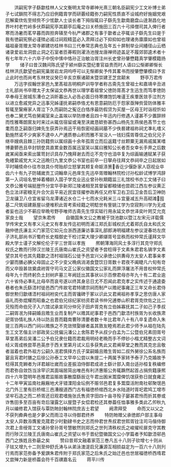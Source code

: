 <!-- { "loadSidebar": true } -->
　　洪嗣宪字子繇歙桂林人父文衡明太常寺卿神光熹三朝名臣嗣宪少工文补博士弟子七试鎻院不得志乃应旧例籍胄学而研覈经籍弥力嗣宪性质直不设城府好施姻党艰厄解槖佽佐至倾赀不少恡歙人士谈长者下拇指辄曰子繇先生歙南磨盘山逹淛昌化地界叶村老竹岭多伏莽嗣宪亭其巅亭后庵之曰关桥施田三百六十弓择僧司其入俾行者寒而汤暑而茗早暮而舆担奔辏至今杭严诸郡之有事于歙者止亭辄谈子繇先生曰是于我有徳嗣宪祭必谨殡必戚过祠观精蓝必入肃拜过必下抑抑如也理诸务廪廪如也曾祖福祖豪胥赠太常寺卿建坊桂林书曰三代奉常志典也及年五十屏制举业间繙径山云栖诸录爱岩龙洞尝止洞之石室者匝朞暇则濯汤池搜龙唐禅师迹盖足不履郊郭逵术者十有七年年六十六卒子中恱中愫中恪孙正治敏治胥注州长史曾孙肇懋籍真学肇模籍扬学
　　储子曰昔汉魏间陈氏望于颍州繇实暨纪羣官益贵而时人语曰公惭卿卿惭长桂林洪氏歙望也嗣宪巢居岩龙洞呜呼可以无惭卿矣予传其畧书而授肇懋肇模曰予言止此时也而尚考东林党议癸巳辛亥京察诸颠末暨崇建玊芝宫颠末
　　野亭万君传
　　万迅字叔翰世家邑九里髙祖吉明桐庐训导学者称古斋先生曾祖士和嘉靖辛丑进士礼部尚书卒赠太子太保谥文恭再世以理学着祖曾父徳防胥髙才生迅生而笃孝徳防卒奉母王居城东漕仓之浜昕暮出入必告必面日侍寒燠饱饥唯谨王疾羣医敛手泣剂方以进立愈戚党异之迅事兄姊谨抚弟嗣恭恪尤有恩意嗣防厄于怨家亟殚赀营防体雅丰晳辄至黧瘠家人胥泣下久而嗣防之寃讫白恪序最防假贷为买屋一区母王时诣视忻如也奉二舅尤笃伯舅阖室来止盖竢以举防燎者且四十年迅内行修遇人谨甚不少置辞辨而性雅骞朗賔友时来过从辄信宿留或淹至浃嵗恳欵弥甚西山杨先生燕侯邑髙节士也耄而息乏嗣亟归婢先生获弄孙焉迅干局恢密经画祠墓不少佚晷建祖祢祠尤凖礼嗜义勤施然诺不少爽家不逮中人产逋质劵山积而雅不冐没人一钱妇孺胥尊信之伯兄兄子继卒嫂病且棘三孙防籍赀以属综画十余年孤胥立而后返籍寸丝颗粟无漏焉戚属某嗜博妻鬰邑且卒封钥奁具直累金数百属迅室吴以属曰雅知公长者吾女幸长手畀之后数嵗某闻亟来索出箧笥封识具存乃愧拜谢去而讫不克守也洎卒复为综画输逋赋某子获免纆絷戚党大义之迅晩归九里文恭公书室也前卒一日拏舟往拜文恭祠卒之日起居如平时晡倐命仆往市敛具仆愕贻却立怒掌其颊复命妪涤箦香讫少偃卧家人窃视业卒齿六十有九子防辅嵗贡工词翰臯元邑庠生先迅卒胥赠翰林院检讨孙松龄试博学鸿辞第一入词垣名誉焯着椿龄入国子学克业迅业曾孙秋期籍监三礼馆校书亦工文储子曰文恭公雅号端挺歴忤分宜华亭新郑江陵诸相至其督留都粮储也尝疏江西左参议黄正色立法详密粮无升合欠且平易近民宜径擢参政再任又府军卫右卫后卫金吾后卫神防卫龙骧卫八仓宜省留乌龙潭诸近水仓二十七而水兊耗米三斗宜量减五升高砌滩囤基二尺筑垣建厫屋以便堆积此胥考索经籍之明騐世有訾姚江学为空寂荆川学为无成者妄也迅少不蕲应举晩号野亭唯师古斋先生惇实砥行用永延文恭世泽奕叶罔艾允克家良士哉
　　望京朱君传
　　自徽国朱文公之教被于饶池歙以暨江左宋元详载儒学传宋史又有孝义元史又有孝友传迄初明而浦江郑氏彭城权氏尤着郑氏自太和氏文融仲徳氏濓主义门家范它如元佥浙西道廉访事深礼部郎涛明福建左参议湜春坊左庶子济礼部尚书沂蜀府长史楷御史干检讨棠大理少卿煁胥号显秩而权仲常氏谨拜文华殿大学士谨子文解伦伦子宇三世胥以孝旌
　　熈朝薄海同风士多淳行其克守郑氏权氏之教而行陟汉兰陵王氏唐南山崔氏之资望者予尝稔得于文素朱君君名镐字文素望京其号也其先籍歙之浯村祖瑞石公徙予邑宜兴父承徳公拱夀母方太安人君事亲孝少窭而膳必腆父母固止之不少变父晩病消渇食暨饮日胥数十君夜不阖睫凡六旬有竒而父卒毁甚敛奠虞祔胥守司马文正公家仪徽国文公家礼而屏浮屠法不用昔权仲常氏母年九十而终躬负土封树庐墓三年阙廷出其事状以示百僚君母亦年九十有二君业逾六十省侍必凖礼比母卒而哀号遂以终其身忌日尤不忍闻此君克孝之实传述于通逵委巷者也朱氏繇浯村徙邑西门传故宅君特建宗祠而制产以赡祀事雍正三年又命长君侍御世勲归歙缮浯村祖祠袝奕代主而胥镵碑于冢以识此又君阐祖祢孝享之思仿唐人家庙礼而弥焜耀而昭垂之也君伯兄综纪家枋资君读书仲兄逋劵山积君胥克佽佐之比二兄殁而命伯兄子入六馆试承宣司分仲兄子田庐胥克有立伯姊寡抚其二子如己子季叔二嗣胥冺为择嗣婚且赡生业而复制产以赡其祀事君于邑西门歙浯村族胥为长收族肃祀胥协情礼族人待以防且晋而籍南曹陟清要者数十年比君年八十有八卒复遗命入朱提三百两以西门祠以赡族之不克敛殡娶嫁者盖其敦友睦焉若此君少师予从祖在陆先生工文艺偕主计部政吴公抚偏沅潘公上舍陈君予从叔少白孟为二公暨伯兄素田胥号草堂髙弟后吴潘二公予伯兄隶仕籍而君裁用明经老晩而手不停钞小楷尤精整古文词经义胥成帙尝萃邑英彦于西关里第月试义后多获隽此又君阐草堂之教而其克忠且敬者滋着也君外祖方公嗣久冺君慎择方氏子棠嗣婚且赡生胥如二叔外舅徐公系名族而窭且肓君时膳之后徐公孙泰工文早卒公尝以朱提二十两属予家转予泰子乃克婚故予稔得其克婣者为详君越壮嵗而业差振洎侍御君成进士繇计部入南台适孙桓复秩编修而君弥自敛饬当涂罕识其面端居简出唯邑有利济惠赈公务辄蹶然起首占捐赀籍康熈四十六年暨明年邑推君监赈故事散糜繇辰讫午君出囷米鬻糜俾饥氓获弥日就食雍正十二年甲寅监南社厰厰地犬牙错溧阳金坛例不赈邻邑君复多鬻糜活附南社邨聚氓邑北门外三里有巨桥绾三邑漕艘道西门古有福徳桥绾西北乡水陆道时胥圯君鸠工增市坚牢石造之而二桥胥还旧观君嗜施张氏售资字田四十亩寻殁子窭甚君怜而折其劵或诈售田多至百亩有竒后寖露乞以屋暨子女偿君检还其劵葢任恤事雅多类此乙夘秋九月以编修君入馆获与覃防貤封翰林院庶吉士君望
　　阙肃拜受
　　命而又以父之不获列彜典也是夕夣父而雨泣寻以侍御君终养
　　特防貤赠父承徳郎户部主事母太安人异数洊膺爰克蒇君少时勤肄书史之志而仲君世焘叔君世熙胥铨注司马偕侍御次君上舎绶胥工文诸孙曾孙胥号慧敏然则郑氏之世列清秩权氏之峻擢纶扉克守其教而行陟汉兰陵王氏唐南山崔氏之资望以书于晋纪暨徽国文公小学篇者予知歙浯邨邑西门之族姓且弥朂之矣
　　赞曰昔郑文融着家范三巻凡五十八则子钦增七十则从子铉又增九十二则至仲舒氏涛与从弟泳澳湜启兄濂源互相损益定为一百六十八则刋行焉而家范弥备予爰譔朱君传附于郑氏家范之后朱氏之始迁邑也世居福徳桥西堶君又尝殚力新是桥葢会符千百禩嘉名云
　　蒋平川传
